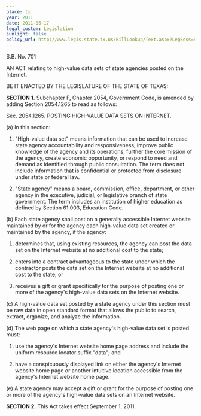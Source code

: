 ```yaml
---
place: tx
year: 2011
date: 2011-06-17
legal_custom: Legislation
sunlight: false
policy_url: http://www.legis.state.tx.us/BillLookup/Text.aspx?LegSess=82R&Bill=SB701
---
```


S.B. No. 701

AN ACT relating to high-value data sets of state agencies posted on the Internet.

BE IT ENACTED BY THE LEGISLATURE OF THE STATE OF TEXAS:

**SECTION 1.**  Subchapter F, Chapter 2054, Government Code, is amended by adding Section 2054.1265 to read as follows:

Sec. 2054.1265.  POSTING HIGH-VALUE DATA SETS ON INTERNET.

(a)  In this section:

1. "High-value data set" means information that can be used to increase state agency accountability and responsiveness, improve public knowledge of the agency and its operations, further the core mission of the agency, create economic opportunity, or respond to need and demand as identified through public consultation.  The term does not include information that is confidential or protected from disclosure under state or federal law.

2. "State agency" means a board, commission, office, department, or other agency in the executive, judicial, or legislative branch of state government. The term includes an institution of higher education as defined by Section 61.003, Education Code.

(b)  Each state agency shall post on a generally accessible Internet website maintained by or for the agency each high-value data set created or maintained by the agency, if the agency:

1. determines that, using existing resources, the agency can post the data set on the Internet website at no additional cost to the state;

2. enters into a contract advantageous to the state under which the contractor posts the data set on the Internet website at no additional cost to the state; or

3. receives a gift or grant specifically for the purpose of posting one or more of the agency's high-value data sets on the Internet website.

(c)  A high-value data set posted by a state agency under this section must be raw data in open standard format that allows the public to search, extract, organize, and analyze the information.

(d)  The web page on which a state agency's high-value data set is posted must:

1. use the agency's Internet website home page address and include the uniform resource locator suffix "data"; and

2. have a conspicuously displayed link on either the agency's Internet website home page or another intuitive location accessible from the agency's Internet website home page.

(e)  A state agency may accept a gift or grant for the purpose of posting one or more of the agency's high-value data sets on an Internet website.

**SECTION 2.**  This Act takes effect September 1, 2011.
